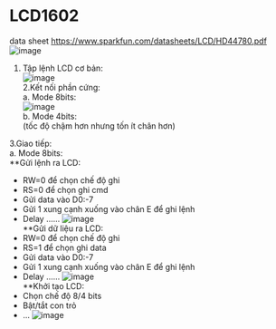 # LCD1602<br>
data sheet https://www.sparkfun.com/datasheets/LCD/HD44780.pdf<br>
![image](https://user-images.githubusercontent.com/118428350/217688687-2aff19cd-9c2f-4c35-b815-93f16dfe1ec3.png)<Br>
1. Tập lệnh LCD cơ bản: <br>
![image](https://user-images.githubusercontent.com/118428350/217688798-c5c7a8a3-0684-4a8a-8b81-220550c9f501.png)<br>
2.Kết nối phần cứng: <br>
  a. Mode 8bits: <br>
  ![image](https://user-images.githubusercontent.com/118428350/217688963-80611a1d-34d4-48d7-b6b2-96a502eaa453.png)<br>
  b. Mode 4bits: <br> (tốc độ chậm hơn nhưng tốn ít chân hơn)<br>
  
3.Giao tiếp: <br>
  a. Mode 8bits: <br>
**Gửi lệnh ra LCD: <br>
  - RW=0 để chọn chế độ ghi
  - RS=0 để chọn ghi cmd
  - Gửi data vào D0:-7
  - Gửi 1 xung cạnh xuống vào chân E để ghi lệnh
  - Delay ......
            ![image](https://user-images.githubusercontent.com/118428350/217689461-1c858ec3-79de-422d-b42d-b75f64f364f6.png)<br>
**Gửi dữ liệu ra LCD: <br>
  - RW=0 để chọn chế độ ghi
  - RS=1 để chọn ghi data
  - Gửi data vào D0:-7
  - Gửi 1 xung cạnh xuống vào chân E để ghi lệnh
  - Delay ......
          ![image](https://user-images.githubusercontent.com/118428350/217689685-155be978-3c54-4cce-a338-0cd86d0abaff.png)<br>
**Khởi tạo LCD: <br>
  - Chọn chế độ 8/4 bits
  - Bật/tắt con trỏ
  - ...
    ![image](https://user-images.githubusercontent.com/118428350/217689933-b9c004e1-f499-4c7c-8a13-ef5b469a7f87.png)<br>
  


  



